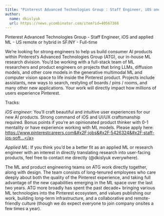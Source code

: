 ```yaml
---
title: "Pinterest Advanced Technologies Group : Staff Engineer, iOS and applied ML"
author:
  name: dkislyuk
  url: https://news.ycombinator.com/item?id=40567368
---
```

Pinterest Advanced Technologies Group - Staff Engineer, iOS and applied ML - US remote or hybrid in SF&#x2F;NY - Full-time

We’re looking for strong engineers to help us build consumer AI products within Pinterest’s Advanced Technologies Group (ATG), our in-house ML research division. You’d be working with a full-stack team of ML researchers and product engineers on projects that bring LLMs, diffusion models, and other core models in the generative multimodal ML and computer vision space to life inside the Pinterest product. Projects include assistants, new ways to search, restyling of boards &#x2F; pins &#x2F; rooms, and many other new applications. Your work will directly impact how millions of users experience Pinterest.

Tracks:

*iOS engineer*: You’ll craft beautiful and intuitive user experiences for our new AI products. Strong command of iOS and UI&#x2F;UX craftsmanship required. Bonus points if you’re an opinionated product thinker with 0-1 mentality or have experience working with ML models. Please apply here: <a href="https:&#x2F;&#x2F;www.pinterestcareers.com&#x2F;jobs&#x2F;5426324&#x2F;staff-ios-software-engineer-advanced-technologies-group&#x2F;?gh_jid=5426324" rel="nofollow">https:&#x2F;&#x2F;www.pinterestcareers.com&#x2F;jobs&#x2F;5426324&#x2F;staff-ios-soft...</a>

*Applied ML*: If you think you’d be a better fit as an applied ML or research engineer with an interest in directly translating research into user-facing products, feel free to contact me directly (@dkislyuk everywhere).

The ML and product engineering teams on ATG work directly together, along with design. The team consists of long-tenured employees who care deeply about both the quality of the Pinterest experience, and taking full advantage of the new capabilities emerging in the ML space over the last two years. ATG more broadly has spent the past decade+ bringing various ML technologies into the Pinterest ecosystem, and values publishing our work, building long-term infrastructure, and a collaborative and remote-friendly culture (though we do expect everyone to join company onsites a few times a year).
